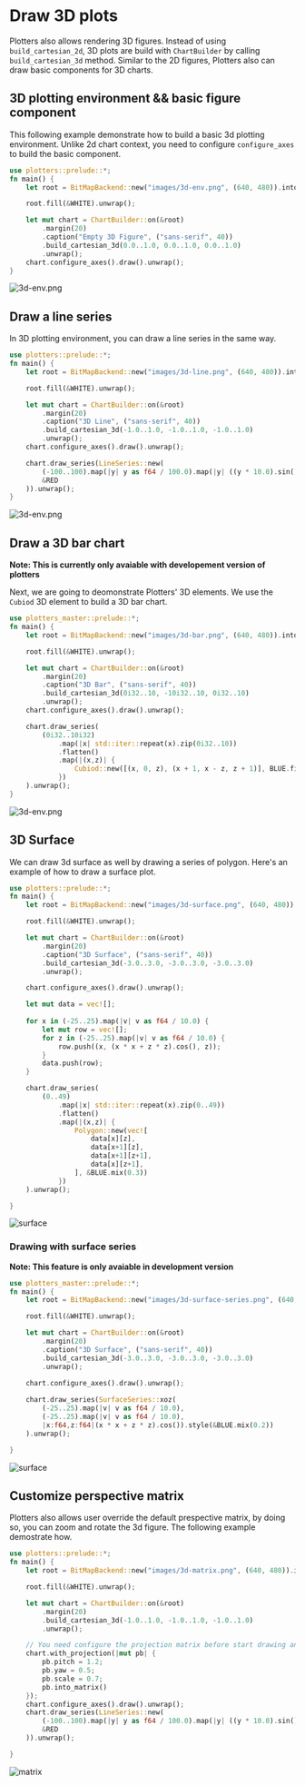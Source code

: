 # Draw 3D plots

Plotters also allows rendering 3D figures. Instead of using `build_cartesian_2d`, 3D plots are build with `ChartBuilder` by calling `build_cartesian_3d` method.  Similar to the 2D figures, Plotters also can draw basic components for 3D charts. 

## 3D plotting environment && basic figure component 

This following example demonstrate how to build a basic 3d plotting environment. Unlike 2d chart context, you need to configure `configure_axes` to build the basic component.

```rust
use plotters::prelude::*;
fn main() {
    let root = BitMapBackend::new("images/3d-env.png", (640, 480)).into_drawing_area();

    root.fill(&WHITE).unwrap();

    let mut chart = ChartBuilder::on(&root)
        .margin(20)
        .caption("Empty 3D Figure", ("sans-serif", 40))
        .build_cartesian_3d(0.0..1.0, 0.0..1.0, 0.0..1.0)
        .unwrap();
    chart.configure_axes().draw().unwrap();
}
```
![3d-env.png](../../images/3d-env.png)

## Draw a line series

In 3D plotting environment, you can draw a line series in the same way. 

```rust
use plotters::prelude::*;
fn main() {
    let root = BitMapBackend::new("images/3d-line.png", (640, 480)).into_drawing_area();

    root.fill(&WHITE).unwrap();

    let mut chart = ChartBuilder::on(&root)
        .margin(20)
        .caption("3D Line", ("sans-serif", 40))
        .build_cartesian_3d(-1.0..1.0, -1.0..1.0, -1.0..1.0)
        .unwrap();
    chart.configure_axes().draw().unwrap();

    chart.draw_series(LineSeries::new(
        (-100..100).map(|y| y as f64 / 100.0).map(|y| ((y * 10.0).sin(), y, (y * 10.0).cos())),
        &RED
    )).unwrap();
}
```

![3d-env.png](../../images/3d-line.png)

## Draw a 3D bar chart

**Note: This is currently only avaiable with developement version of plotters**

Next, we are going to deomonstrate Plotters' 3D elements. We use the `Cubiod` 3D element to build a 3D bar chart. 

```rust
use plotters_master::prelude::*;
fn main() {
    let root = BitMapBackend::new("images/3d-bar.png", (640, 480)).into_drawing_area();

    root.fill(&WHITE).unwrap();

    let mut chart = ChartBuilder::on(&root)
        .margin(20)
        .caption("3D Bar", ("sans-serif", 40))
        .build_cartesian_3d(0i32..10, -10i32..10, 0i32..10)
        .unwrap();
    chart.configure_axes().draw().unwrap();

    chart.draw_series(
        (0i32..10i32)
            .map(|x| std::iter::repeat(x).zip(0i32..10))
            .flatten()
            .map(|(x,z)| {
                Cubiod::new([(x, 0, z), (x + 1, x - z, z + 1)], BLUE.filled(), &BLACK)
            })
    ).unwrap();
}
```

![3d-env.png](../../images/3d-bar.png)

## 3D Surface

We can draw 3d surface as well by drawing a series of polygon. Here's an example of how to draw a surface plot.

```rust
use plotters::prelude::*;
fn main() {
    let root = BitMapBackend::new("images/3d-surface.png", (640, 480)).into_drawing_area();

    root.fill(&WHITE).unwrap();

    let mut chart = ChartBuilder::on(&root)
        .margin(20)
        .caption("3D Surface", ("sans-serif", 40))
        .build_cartesian_3d(-3.0..3.0, -3.0..3.0, -3.0..3.0)
        .unwrap();

    chart.configure_axes().draw().unwrap();

    let mut data = vec![];
    
    for x in (-25..25).map(|v| v as f64 / 10.0) {
        let mut row = vec![];
        for z in (-25..25).map(|v| v as f64 / 10.0) {
            row.push((x, (x * x + z * z).cos(), z));
        }
        data.push(row);
    }

    chart.draw_series(
        (0..49)
            .map(|x| std::iter::repeat(x).zip(0..49))
            .flatten()
            .map(|(x,z)| {
                Polygon::new(vec![
                    data[x][z],
                    data[x+1][z],
                    data[x+1][z+1],
                    data[x][z+1],
                ], &BLUE.mix(0.3))
            })
    ).unwrap();

}
```

![surface](../../images/3d-surface.png)

### Drawing with surface series

**Note: This feature is only avaiable in development version**

```rust
use plotters_master::prelude::*;
fn main() {
    let root = BitMapBackend::new("images/3d-surface-series.png", (640, 480)).into_drawing_area();

    root.fill(&WHITE).unwrap();

    let mut chart = ChartBuilder::on(&root)
        .margin(20)
        .caption("3D Surface", ("sans-serif", 40))
        .build_cartesian_3d(-3.0..3.0, -3.0..3.0, -3.0..3.0)
        .unwrap();

    chart.configure_axes().draw().unwrap();
    
    chart.draw_series(SurfaceSeries::xoz(
        (-25..25).map(|v| v as f64 / 10.0), 
        (-25..25).map(|v| v as f64 / 10.0), 
        |x:f64,z:f64|(x * x + z * z).cos()).style(&BLUE.mix(0.2))
    ).unwrap();

}
```

![surface](../../images/3d-surface-series.png)

## Customize perspective matrix

Plotters also allows user override the default prespective matrix, by doing so, you can zoom and rotate the 3d figure. The following example demostrate how. 

```rust
use plotters::prelude::*;
fn main() {
    let root = BitMapBackend::new("images/3d-matrix.png", (640, 480)).into_drawing_area();

    root.fill(&WHITE).unwrap();

    let mut chart = ChartBuilder::on(&root)
        .margin(20)
        .build_cartesian_3d(-1.0..1.0, -1.0..1.0, -1.0..1.0)
        .unwrap();

    // You need configure the projection matrix before start drawing anything
    chart.with_projection(|mut pb| {
        pb.pitch = 1.2;
        pb.yaw = 0.5;
        pb.scale = 0.7;
        pb.into_matrix()
    });
    chart.configure_axes().draw().unwrap();
    chart.draw_series(LineSeries::new(
        (-100..100).map(|y| y as f64 / 100.0).map(|y| ((y * 10.0).sin(), y, (y * 10.0).cos())),
        &RED
    )).unwrap();

}
```

![matrix](../../images/3d-matrix.png)
